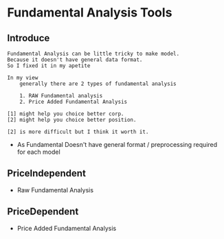 # Fundamental Analysis Tools

## Introduce

```
Fundamental Analysis can be little tricky to make model.  
Because it doesn't have general data format.  
So I fixed it in my apetite

In my view
    generally there are 2 types of fundamental analysis

    1. RAW Fundamental analysis
    2. Price Added Fundamental Analysis

[1] might help you choice better corp.
[2] might help you choice better position.

[2] is more difficult but I think it worth it.
```
- As Fundamental Doesn't have general format / preprocessing required for each model

## PriceIndependent
- Raw Fundamental Analysis

## PriceDependent
- Price Added Fundamental Analysis
